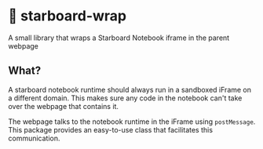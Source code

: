 # 🌯 starboard-wrap
A small library that wraps a Starboard Notebook iframe in the parent webpage

## What?

A starboard notebook runtime should always run in a sandboxed iFrame on a different domain. This makes sure any code in the notebook can't take over the webpage that contains it.

The webpage talks to the notebook runtime in the iFrame using `postMessage`. This package provides an easy-to-use class that facilitates this communication.
